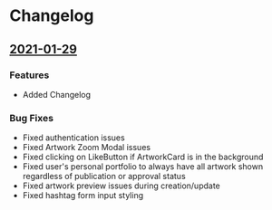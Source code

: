 # Changelog

## [2021-01-29](#2021-01-29)

### Features
- Added Changelog

### Bug Fixes
- Fixed authentication issues
- Fixed Artwork Zoom Modal issues
- Fixed clicking on LikeButton if ArtworkCard is in the background
- Fixed user's personal portfolio to always have all artwork shown regardless of publication or approval status
- Fixed artwork preview issues during creation/update
- Fixed hashtag form input styling

